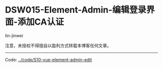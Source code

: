 # DSW015-Element-Admin-编辑登录界面-添加CA认证

lin-jinwei

注意，未授权不得擅自以盈利方式转载本博客任何文章。

---

Code: [../code/S10-vue-element-admin-edit](../code/S10-vue-element-admin-edit/)

## 